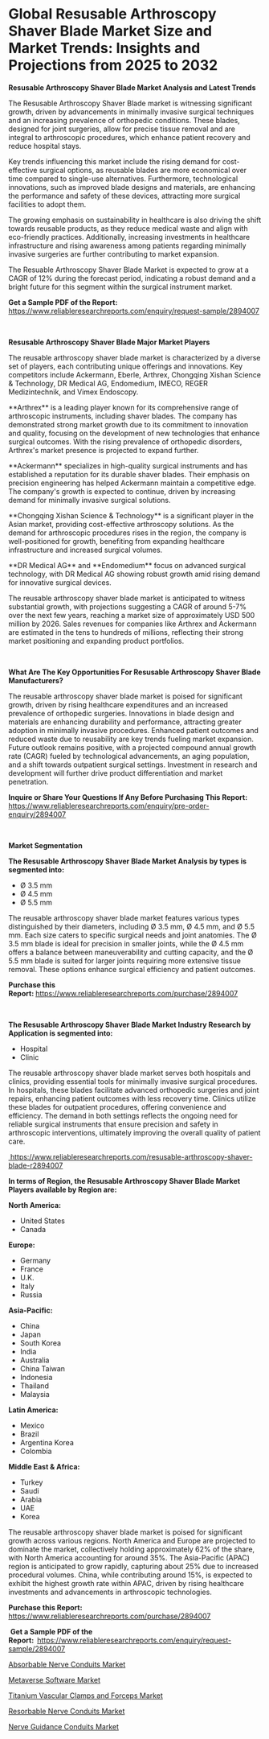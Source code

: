 <p><h1>Global Resusable Arthroscopy Shaver Blade Market Size and Market Trends: Insights and Projections from 2025 to 2032</h1></p><p><strong>Resusable Arthroscopy Shaver Blade Market Analysis and Latest Trends</strong></p>
<p><p>The Resusable Arthroscopy Shaver Blade market is witnessing significant growth, driven by advancements in minimally invasive surgical techniques and an increasing prevalence of orthopedic conditions. These blades, designed for joint surgeries, allow for precise tissue removal and are integral to arthroscopic procedures, which enhance patient recovery and reduce hospital stays.</p><p>Key trends influencing this market include the rising demand for cost-effective surgical options, as reusable blades are more economical over time compared to single-use alternatives. Furthermore, technological innovations, such as improved blade designs and materials, are enhancing the performance and safety of these devices, attracting more surgical facilities to adopt them. </p><p>The growing emphasis on sustainability in healthcare is also driving the shift towards reusable products, as they reduce medical waste and align with eco-friendly practices. Additionally, increasing investments in healthcare infrastructure and rising awareness among patients regarding minimally invasive surgeries are further contributing to market expansion. </p><p>The Resuable Arthroscopy Shaver Blade Market is expected to grow at a CAGR of 12% during the forecast period, indicating a robust demand and a bright future for this segment within the surgical instrument market.</p></p>
<p><strong>Get a Sample PDF of the Report:&nbsp;</strong> <a href="https://www.reliableresearchreports.com/enquiry/request-sample/2894007?utm_campaign=8&utm_medium=2&utm_source=Github&utm_content=ia&utm_term=15032025&utm_id=resusable-arthroscopy-shaver-blade">https://www.reliableresearchreports.com/enquiry/request-sample/2894007</a></p>
<p>&nbsp;</p>
<p><strong>Resusable Arthroscopy Shaver Blade Major Market Players</strong></p>
<p><p>The reusable arthroscopy shaver blade market is characterized by a diverse set of players, each contributing unique offerings and innovations. Key competitors include Ackermann, Eberle, Arthrex, Chongqing Xishan Science & Technology, DR Medical AG, Endomedium, IMECO, REGER Medizintechnik, and Vimex Endoscopy. </p><p>**Arthrex** is a leading player known for its comprehensive range of arthroscopic instruments, including shaver blades. The company has demonstrated strong market growth due to its commitment to innovation and quality, focusing on the development of new technologies that enhance surgical outcomes. With the rising prevalence of orthopedic disorders, Arthrex's market presence is projected to expand further.</p><p>**Ackermann** specializes in high-quality surgical instruments and has established a reputation for its durable shaver blades. Their emphasis on precision engineering has helped Ackermann maintain a competitive edge. The company's growth is expected to continue, driven by increasing demand for minimally invasive surgical solutions.</p><p>**Chongqing Xishan Science & Technology** is a significant player in the Asian market, providing cost-effective arthroscopy solutions. As the demand for arthroscopic procedures rises in the region, the company is well-positioned for growth, benefiting from expanding healthcare infrastructure and increased surgical volumes.</p><p>**DR Medical AG** and **Endomedium** focus on advanced surgical technology, with DR Medical AG showing robust growth amid rising demand for innovative surgical devices. </p><p>The reusable arthroscopy shaver blade market is anticipated to witness substantial growth, with projections suggesting a CAGR of around 5-7% over the next few years, reaching a market size of approximately USD 500 million by 2026. Sales revenues for companies like Arthrex and Ackermann are estimated in the tens to hundreds of millions, reflecting their strong market positioning and expanding product portfolios.</p></p>
<p>&nbsp;</p>
<p><strong>What Are The Key Opportunities For Resusable Arthroscopy Shaver Blade Manufacturers?</strong></p>
<p><p>The reusable arthroscopy shaver blade market is poised for significant growth, driven by rising healthcare expenditures and an increased prevalence of orthopedic surgeries. Innovations in blade design and materials are enhancing durability and performance, attracting greater adoption in minimally invasive procedures. Enhanced patient outcomes and reduced waste due to reusability are key trends fueling market expansion. Future outlook remains positive, with a projected compound annual growth rate (CAGR) fueled by technological advancements, an aging population, and a shift towards outpatient surgical settings. Investment in research and development will further drive product differentiation and market penetration.</p></p>
<p><strong>Inquire or Share Your Questions If Any Before Purchasing This Report:</strong> <a href="https://www.reliableresearchreports.com/enquiry/pre-order-enquiry/2894007?utm_campaign=8&utm_medium=2&utm_source=Github&utm_content=ia&utm_term=15032025&utm_id=resusable-arthroscopy-shaver-blade">https://www.reliableresearchreports.com/enquiry/pre-order-enquiry/2894007</a></p>
<p>&nbsp;</p>
<p><strong>Market Segmentation</strong></p>
<p><strong>The Resusable Arthroscopy Shaver Blade Market Analysis by types is segmented into:</strong></p>
<p><ul><li>Ø 3.5 mm</li><li>Ø 4.5 mm</li><li>Ø 5.5 mm</li></ul></p>
<p><p>The reusable arthroscopy shaver blade market features various types distinguished by their diameters, including Ø 3.5 mm, Ø 4.5 mm, and Ø 5.5 mm. Each size caters to specific surgical needs and joint anatomies. The Ø 3.5 mm blade is ideal for precision in smaller joints, while the Ø 4.5 mm offers a balance between maneuverability and cutting capacity, and the Ø 5.5 mm blade is suited for larger joints requiring more extensive tissue removal. These options enhance surgical efficiency and patient outcomes.</p></p>
<p><strong>Purchase this Report:&nbsp;</strong><a href="https://www.reliableresearchreports.com/purchase/2894007?utm_campaign=8&utm_medium=2&utm_source=Github&utm_content=ia&utm_term=15032025&utm_id=resusable-arthroscopy-shaver-blade">https://www.reliableresearchreports.com/purchase/2894007</a></p>
<p>&nbsp;</p>
<p><strong>The Resusable Arthroscopy Shaver Blade Market Industry Research by Application is segmented into:</strong></p>
<p><ul><li>Hospital</li><li>Clinic</li></ul></p>
<p><p>The reusable arthroscopy shaver blade market serves both hospitals and clinics, providing essential tools for minimally invasive surgical procedures. In hospitals, these blades facilitate advanced orthopedic surgeries and joint repairs, enhancing patient outcomes with less recovery time. Clinics utilize these blades for outpatient procedures, offering convenience and efficiency. The demand in both settings reflects the ongoing need for reliable surgical instruments that ensure precision and safety in arthroscopic interventions, ultimately improving the overall quality of patient care.</p></p>
<p><a href="https://www.reliableresearchreports.com/resusable-arthroscopy-shaver-blade-r2894007?utm_campaign=8&utm_medium=2&utm_source=Github&utm_content=ia&utm_term=15032025&utm_id=resusable-arthroscopy-shaver-blade">&nbsp;https://www.reliableresearchreports.com/resusable-arthroscopy-shaver-blade-r2894007</a></p>
<p><strong>In terms of Region, the Resusable Arthroscopy Shaver Blade Market Players available by Region are:</strong></p>
<p>
    <p> <strong> North America: </strong>
        <ul>
            <li>United States</li>
            <li>Canada</li>
        </ul>
        </p> 
    <p> <strong> Europe: </strong>
        <ul>
            <li>Germany</li>
            <li>France</li>
            <li>U.K.</li>
            <li>Italy</li>
            <li>Russia</li>
        </ul>
        </p> 
    <p> <strong> Asia-Pacific: </strong>
        <ul>
            <li>China</li>
            <li>Japan</li>
            <li>South Korea</li>
            <li>India</li>
            <li>Australia</li>
            <li>China Taiwan</li>
            <li>Indonesia</li>
            <li>Thailand</li>
            <li>Malaysia</li>
        </ul>
        </p> 
    <p> <strong> Latin America: </strong>
        <ul>
            <li>Mexico</li>
            <li>Brazil</li>
            <li>Argentina Korea</li>
            <li>Colombia</li>
        </ul>
        </p> 
    <p> <strong> Middle East & Africa: </strong>
        <ul>
            <li>Turkey</li>
            <li>Saudi</li>
            <li>Arabia</li>
            <li>UAE</li>
            <li>Korea</li>
        </ul>
    </p>
    </p>
<p><p>The reusable arthroscopy shaver blade market is poised for significant growth across various regions. North America and Europe are projected to dominate the market, collectively holding approximately 62% of the share, with North America accounting for around 35%. The Asia-Pacific (APAC) region is anticipated to grow rapidly, capturing about 25% due to increased procedural volumes. China, while contributing around 15%, is expected to exhibit the highest growth rate within APAC, driven by rising healthcare investments and advancements in arthroscopic technologies.</p></p>
<p><strong>Purchase this Report: </strong><a href="https://www.reliableresearchreports.com/purchase/2894007?utm_campaign=8&utm_medium=2&utm_source=Github&utm_content=ia&utm_term=15032025&utm_id=resusable-arthroscopy-shaver-blade">https://www.reliableresearchreports.com/purchase/2894007</a></p>
<p>&nbsp;<strong>Get a Sample PDF of the Report:&nbsp;&nbsp;</strong><a href="https://www.reliableresearchreports.com/enquiry/request-sample/2894007?utm_campaign=8&utm_medium=2&utm_source=Github&utm_content=ia&utm_term=15032025&utm_id=resusable-arthroscopy-shaver-blade">https://www.reliableresearchreports.com/enquiry/request-sample/2894007</a></p>
<p><strong></strong></p>
<p><p><a href="https://github.com/gakpasulgun/Market-Research-Report-List-1/blob/main/absorbable-nerve-conduits-market.md?utm_campaign=8&utm_medium=2&utm_source=Github&utm_content=ia&utm_term=15032025&utm_id=resusable-arthroscopy-shaver-blade">Absorbable Nerve Conduits Market</a></p><p><a href="https://github.com/braisykhwezi/Market-Research-Report-List-1/blob/main/metaverse-software-market.md?utm_campaign=8&utm_medium=2&utm_source=Github&utm_content=ia&utm_term=15032025&utm_id=resusable-arthroscopy-shaver-blade">Metaverse Software Market</a></p><p><a href="https://github.com/lugnabirue/Market-Research-Report-List-1/blob/main/titanium-vascular-clamps-and-forceps-market.md?utm_campaign=8&utm_medium=2&utm_source=Github&utm_content=ia&utm_term=15032025&utm_id=resusable-arthroscopy-shaver-blade">Titanium Vascular Clamps and Forceps Market</a></p><p><a href="https://github.com/shpirttangim48/Market-Research-Report-List-1/blob/main/resorbable-nerve-conduits-market.md?utm_campaign=8&utm_medium=2&utm_source=Github&utm_content=ia&utm_term=15032025&utm_id=resusable-arthroscopy-shaver-blade">Resorbable Nerve Conduits Market</a></p><p><a href="https://github.com/snelldimkeod/Market-Research-Report-List-1/blob/main/nerve-guidance-conduits-market.md?utm_campaign=8&utm_medium=2&utm_source=Github&utm_content=ia&utm_term=15032025&utm_id=resusable-arthroscopy-shaver-blade">Nerve Guidance Conduits Market</a></p></p>